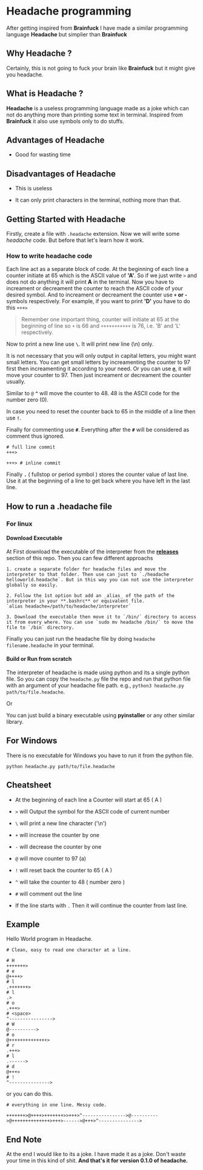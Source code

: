 # Headache programming

After getting inspired from **Brainfuck** I have made a similar programming language **Headache** but simplier than **Brainfuck**

## Why Headache ?

Certainly, this is not going to fuck your brain like **Brainfuck** but it might give you headache.

## What is Headache ?

**Headache** is a useless programming language made as a joke which can not do anything more than printing some text in terminal.
Inspired from **Brainfuck** it also use symbols only to do stuffs.

## Advantages of Headache

- Good for wasting time

## Disadvantages of Headache

- This is useless

- It can only print characters in the terminal, nothing more than that.

## Getting Started with Headache

Firstly, create a file with `.headache` extension.
Now we will write some *headache* code.
But before that let's learn how it work.

### How to write headache code 

Each line act as a separate block of code.
At the beginning of each line a counter initiate at 65 which is the ASCII value of **'A'**. So if we just write `>` and does not do anything it will print **A** in the terminal. 
Now you have to increament or decreament the counter to reach the ASCII code of your desired symbol. 
And to increament or decreament the counter use **`+` or `-`** symbols respectively.
For example, if you want to print **'D'** you have to do this `+++>`

> Remember one important thing, counter will initiate at 65 at the beginning of line so `+` is 66 and `+++++++++++` is 76, i.e. 'B' and 'L' respectively.

Now to print a new line use **`\`**. It will print new line (\n) only.

It is not necessary that you will only output in capital letters, you might want small letters.
You can get small letters by increamenting the counter to 97 first then increamenting it according to your need.
Or you can use **`@`**, it will move your counter to 97.
Then just increament or decreament the counter usually.

Similar to `@` **`^`** will move the counter to 48. 48 is the ASCII code for the number zero (0). 

In case you need to reset the counter back to 65 in the middle of a line then use **`!`**.

Finally for commenting use **`#`**. Everything after the **`#`** will be considered as comment thus ignored.

```
# full line commit
+++> 

+++> # inline commit
```

Finally **`.`** ( fullstop or period symbol ) stores the counter value of last line.
Use it at the beginning of a line to get back where you have left in the last line.

## How to run a .headache file

### For linux 

#### Download Executable

At First download the executable of the interpreter from the [**releases**](https://github.com/dshaw0004/headache/releases/) section of this repo.
Then you can few different approachs

    1. create a separate folder for headache files and move the interpreter to that folder. Then use can just to `./headache helloworld.headache`. But in this way you can not use the interpreter globally so easily.

    2. Follow the 1st option but add an _alias_ of the path of the interpreter in your **.bashrc** or equivalent file.
    `alias headache=/path/to/headache/interpreter`

    3. Download the executable then move it to `/bin/` directory to access it from every where. You can use `sudo mv headache /bin/` to move the file to `/bin` directory.

Finally you can just run the headache file by doing `headache filename.headache` in your terminal.

#### Build or Run from scratch

The interpreter of headache is made using python and its a single python file. So you can copy the `headache.py` file the repo and
run that python file with an argument of your headache file path. e.g., `python3 headache.py path/to/file.headache`.

Or 

You can just build a binary executable using **pyinstaller** or any other similar library.

## For Windows

There is no executable for Windows you have to run it from the python file.

`python headache.py path/to/file.headache`

## Cheatsheet

- At the beginning of each line a Counter will start at 65 ( A )

- `>` will Output the symbol for the ASCII code of current number

- `\` will print a new line character ('\n')

- `+` will increase the counter by one

- `-` will decrease the counter by one

- `@` will move counter to 97 (a)

- `!` will reset back the counter to 65 ( A )

- `^` will take the counter to 48 ( number zero )

- `#` will comment out the line

- If the line starts with `.` Then it will continue the counter from last line.


## Example

Hello World program in Headache.

```
# Clean, easy to read one character at a line.

# H
+++++++>
# e
@++++>
# l
.+++++++> 
# l
.>
# o
.+++> 
# <space>
^----------------> 
# W
@----------> 
# o
@++++++++++++++>
# r
.+++> 
# l
.------> 
# d
@+++> 
# !
^---------------> 

```
or you can do this.
```
# everything in one line. Messy code.

+++++++>@++++>+++++++>>+++>^---------------->@---------->@++++++++++++++>+++>------>@+++>^---------------> 

```


## End Note

At the end I would like to its a joke. I have made it as a joke. Don't waste your time in this kind of shit.
**And that's it for version 0.1.0 of headache.**
